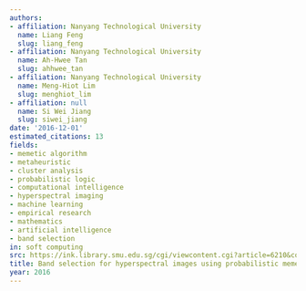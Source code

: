 ```yaml
---
authors:
- affiliation: Nanyang Technological University
  name: Liang Feng
  slug: liang_feng
- affiliation: Nanyang Technological University
  name: Ah-Hwee Tan
  slug: ahhwee_tan
- affiliation: Nanyang Technological University
  name: Meng-Hiot Lim
  slug: menghiot_lim
- affiliation: null
  name: Si Wei Jiang
  slug: siwei_jiang
date: '2016-12-01'
estimated_citations: 13
fields:
- memetic algorithm
- metaheuristic
- cluster analysis
- probabilistic logic
- computational intelligence
- hyperspectral imaging
- machine learning
- empirical research
- mathematics
- artificial intelligence
- band selection
in: soft computing
src: https://ink.library.smu.edu.sg/cgi/viewcontent.cgi?article=6210&context=sis_research
title: Band selection for hyperspectral images using probabilistic memetic algorithm
year: 2016
---
```

